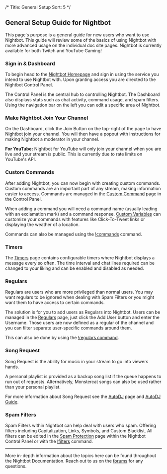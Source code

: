 /*
Title: General Setup
Sort: 5
*/

## General Setup Guide for Nightbot

This page's purpose is a general guide for new users who want to use Nightbot. This guide will review some of the basics of using Nightbot with more advanced usage on the individual doc site pages. Nightbot is currently available for both Twitch and YouTube Gaming!

### Sign in & Dashboard

To begin head to the [Nightbot Homepage](https://nightbot.tv/) and sign in using the service you intend to use Nightbot with. Upon granting access you are directed to the Nightbot Control Panel.

The Control Panel is the central hub to controlling Nightbot. The Dashboard also displays stats such as chat activity, command usage, and spam filters. Using the navigation bar on the left you can edit a specific area of Nightbot.

### Make Nightbot Join Your Channel

On the Dashboard, click the Join Button on the top-right of the page to have Nightbot join your channel. You will then have a popout with instructions for making Nightbot a moderator in your channel.

**For YouTube:** Nightbot for YouTube will only join your channel when you are live and your stream is public. This is currently due to rate limits on YouTube's API.

### Custom Commands

After adding Nightbot, you can now begin with creating custom commands. Custom commands are an important part of any stream, making information easier to access. Commands are managed in the [Custom Command](https://nightbot.tv/commands/custom) page in the  Control Panel.

When adding a command you will need a command name (usually leading with an exclamation mark) and a command response. [Custom Variables](https://docs.nightbot.tv/commands/variables) can customize your commands with features like Click-To-Tweet links or displaying the weather of a location.

Commands can also be managed using the [!commands](https://docs.nightbot.tv/commands/commands) command.

### Timers

The [Timers](https://nightbot.tv/timers) page contains configurable timers where Nightbot displays a message every so often. The time interval and chat lines required can be changed to your liking and can be enabled and disabled as needed.

### Regulars

Regulars are users who are more privileged than normal users. You may want regulars to be ignored when dealing with Spam Filters or you might want them to have access to certain commands.

The solution is for you to add users as Regulars into Nightbot. Users can be managed in the [Regulars](https://nightbot.tv/regulars) page, just click the Add User button and enter the Username. Those users are now defined as a regular of the channel and you can filter separate user-specific commands around them.

This can also be done by using the [!regulars command](https://docs.nightbot.tv/commands/regulars).

### Song Request

Song Request is the ability for music in your stream to go into viewers hands.

A personal playlist is provided as a backup song list if the queue happens to run out of requests. Alternatively, Monstercat songs can also be used rather than your personal playlist.

For more information about Song Request see the [AutoDJ](https://nightbot.tv/song_requests) page and [AutoDJ Guide](https://docs.nightbot.tv/control-panel/autodj).

### Spam Filters

Spam Filters within Nightbot can help deal with users who spam. Offering filters including Capitalization, Links, Symbols,  and Custom Blacklist. All filters can be edited in the [Spam Protection](https://nightbot.tv/spam_protection) page within the Nightbot Control Panel or with the [!filters](https://docs.nightbot.tv/commands/filters) command.

---

More in-depth information about the topics here can be found throughout the Nightbot Documentation. Reach out to us on the [forums](https://community.nightdev.com/c/nightbot) for any questions.